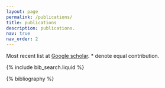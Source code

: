 ```yaml
---
layout: page
permalink: /publications/
title: publications
description: publications.
nav: true
nav_order: 2
---
```

Most recent list at [Google scholar](https://scholar.google.com/citations?user=2LQnqqAAAAAJ). * denote equal contribution.


<!-- _pages/publications.md -->

<!-- Bibsearch Feature -->

{% include bib_search.liquid %}

<div class="publications">

{% bibliography %}

</div>
